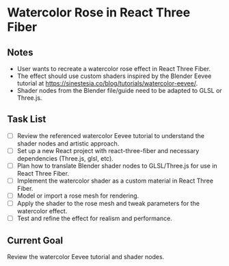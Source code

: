 # Watercolor Rose in React Three Fiber

## Notes
- User wants to recreate a watercolor rose effect in React Three Fiber.
- The effect should use custom shaders inspired by the Blender Eevee tutorial at https://sinestesia.co/blog/tutorials/watercolor-eevee/.
- Shader nodes from the Blender file/guide need to be adapted to GLSL or Three.js.

## Task List
- [ ] Review the referenced watercolor Eevee tutorial to understand the shader nodes and artistic approach.
- [ ] Set up a new React project with react-three-fiber and necessary dependencies (Three.js, glsl, etc).
- [ ] Plan how to translate Blender shader nodes to GLSL/Three.js for use in React Three Fiber.
- [ ] Implement the watercolor shader as a custom material in React Three Fiber.
- [ ] Model or import a rose mesh for rendering.
- [ ] Apply the shader to the rose mesh and tweak parameters for the watercolor effect.
- [ ] Test and refine the effect for realism and performance.

## Current Goal
Review the watercolor Eevee tutorial and shader nodes.

